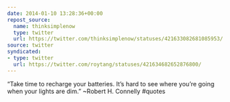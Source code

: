 ```yaml
---
date: 2014-01-10 13:28:36+00:00
repost_source:
  name: thinksimplenow
  type: twitter
  url: https://twitter.com/thinksimplenow/statuses/421633082681085953/
source: twitter
syndicated:
- type: twitter
  url: https://twitter.com/roytang/statuses/421634682652876800/
---
```


“Take time to recharge your batteries. It’s hard to see where you’re going when your lights are dim.” ~Robert H. Connelly #quotes